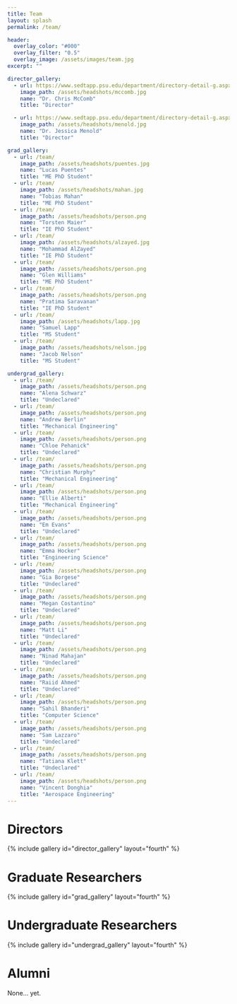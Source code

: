 ```yaml
---
title: Team
layout: splash
permalink: /team/

header:
  overlay_color: "#000"
  overlay_filter: "0.5"
  overlay_image: /assets/images/team.jpg
excerpt: ""

director_gallery:
  - url: https://www.sedtapp.psu.edu/department/directory-detail-g.aspx?q=uum209
    image_path: /assets/headshots/mccomb.jpg
    name: "Dr. Chris McComb"
    title: "Director"

  - url: https://www.sedtapp.psu.edu/department/directory-detail-g.aspx?q=jdm5407
    image_path: /assets/headshots/menold.jpg
    name: "Dr. Jessica Menold"
    title: "Director"

grad_gallery:
  - url: /team/
    image_path: /assets/headshots/puentes.jpg
    name: "Lucas Puentes"
    title: "ME PhD Student"  
  - url: /team/
    image_path: /assets/headshots/mahan.jpg
    name: "Tobias Mahan"
    title: "ME PhD Student"
  - url: /team/
    image_path: /assets/headshots/person.png
    name: "Torsten Maier"
    title: "IE PhD Student"
  - url: /team/
    image_path: /assets/headshots/alzayed.jpg
    name: "Mohammad AlZayed"
    title: "IE PhD Student"
  - url: /team/
    image_path: /assets/headshots/person.png
    name: "Glen Williams"
    title: "ME PhD Student"
  - url: /team/
    image_path: /assets/headshots/person.png
    name: "Pratima Saravanan"
    title: "IE PhD Student"
  - url: /team/
    image_path: /assets/headshots/lapp.jpg
    name: "Samuel Lapp"
    title: "MS Student"
  - url: /team/
    image_path: /assets/headshots/nelson.jpg
    name: "Jacob Nelson"
    title: "MS Student"

undergrad_gallery:
  - url: /team/
    image_path: /assets/headshots/person.png
    name: "Alena Schwarz"
    title: "Undeclared"    
  - url: /team/
    image_path: /assets/headshots/person.png
    name: "Andrew Berlin"
    title: "Mechanical Engineering"   
  - url: /team/
    image_path: /assets/headshots/person.png
    name: "Chloe Pehanick"
    title: "Undeclared"    
  - url: /team/
    image_path: /assets/headshots/person.png
    name: "Christian Murphy"
    title: "Mechanical Engineering"
  - url: /team/
    image_path: /assets/headshots/person.png
    name: "Ellie Alberti"
    title: "Mechanical Engineering"
  - url: /team/
    image_path: /assets/headshots/person.png
    name: "Em Evans"
    title: "Undeclared"
  - url: /team/
    image_path: /assets/headshots/person.png
    name: "Emma Hocker"
    title: "Engineering Science"
  - url: /team/
    image_path: /assets/headshots/person.png
    name: "Gia Borgese"
    title: "Undeclared"
  - url: /team/
    image_path: /assets/headshots/person.png
    name: "Megan Costantino"
    title: "Undeclared"
  - url: /team/
    image_path: /assets/headshots/person.png
    name: "Matt Li"
    title: "Undeclared"
  - url: /team/
    image_path: /assets/headshots/person.png
    name: "Ninad Mahajan"
    title: "Undeclared"
  - url: /team/
    image_path: /assets/headshots/person.png
    name: "Raiid Ahmed"
    title: "Undeclared"
  - url: /team/
    image_path: /assets/headshots/person.png
    name: "Sahil Bhanderi"
    title: "Computer Science"
  - url: /team/
    image_path: /assets/headshots/person.png
    name: "Sam Lazzaro"
    title: "Undeclared"
  - url: /team/
    image_path: /assets/headshots/person.png
    name: "Tatiana Klett"
    title: "Undeclared"
  - url: /team/
    image_path: /assets/headshots/person.png
    name: "Vincent Donghia"
    title: "Aerospace Engineering"
---
```

# Directors
{% include gallery id="director_gallery" layout="fourth" %}

# Graduate Researchers
{% include gallery id="grad_gallery" layout="fourth" %}

# Undergraduate Researchers
{% include gallery id="undergrad_gallery" layout="fourth" %}

# Alumni
None... yet.
